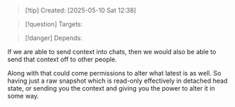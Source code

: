 
>[!tip] Created: [2025-05-10 Sat 12:38]

>[!question] Targets: 

>[!danger] Depends: 

If we are able to send context into chats, then we would also be able to send that context off to other people. 

Along with that could come permissions to alter what latest is as well. So having just a raw snapshot which is read-only effectively in detached head state, or sending you the context and giving you the power to alter it in some way. 